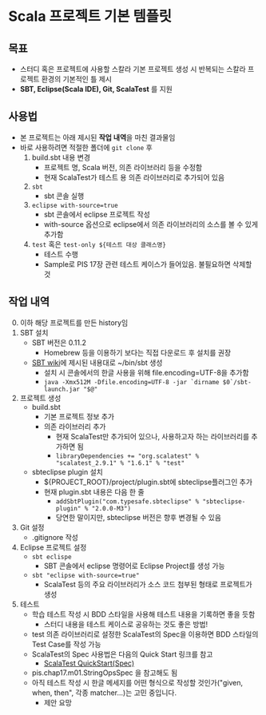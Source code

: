 Scala 프로젝트 기본 템플릿
=======================

## 목표

- 스터디 혹은 프로젝트에 사용할 스칼라 기본 프로젝트 생성 시 
  반복되는 스칼라 프로젝트 환경의 기본적인 틀 제시
- **SBT, Eclipse(Scala IDE), Git, ScalaTest** 를 지원

## 사용법 

- 본 프로젝트는 아래 제시된 **작업 내역**을 마친 결과물임 
- 바로 사용하려면 적절한 폴더에 `git clone` 후 
	1. build.sbt 내용 변경
		- 프로젝트 명, Scala 버전, 의존 라이브러리 등을 수정함
		- 현재 ScalaTest가 테스트 용 의존 라이브러리로 추가되어 있음
	2. `sbt`
		- sbt 콘솔 실행
	3. `eclipse with-source=true`
		- sbt 콘솔에서 eclipse 프로젝트 작성
		- with-source 옵션으로 eclipse에서 의존 라이브러리의 소스를 볼 수 있게 추가함
	4. `test` 혹은 `test-only ${테스트 대상 클래스명}`
		- 테스트 수행
		- Sample로 PIS 17장 관련 테스트 케이스가 들어있음. 불필요하면 삭제할 것

## 작업 내역 
0. 이하 해당 프로젝트를 만든 history임
1. SBT 설치 
	- SBT 버전은 0.11.2
		- Homebrew 등을 이용하기 보다는 직접 다운로드 후 설치를 권장
	- [SBT wiki](https://github.com/harrah/xsbt/wiki/Getting-Started-Setup)에 제시된 내용대로 ~/bin/sbt 생성
		- 설치 시 콘솔에서의 한글 사용을 위해 file.encoding=UTF-8을 추가함
		- ``java -Xmx512M -Dfile.encoding=UTF-8 -jar `dirname $0`/sbt-launch.jar "$@"``
2. 프로젝트 생성 
	- build.sbt
		- 기본 프로젝트 정보 추가
		- 의존 라이브러리 추가
			- 현재 ScalaTest만 추가되어 있으나, 사용하고자 하는 라이브러리를 추가하면 됨
			- `libraryDependencies += "org.scalatest" % "scalatest_2.9.1" % "1.6.1" % "test"`
	- sbteclipse plugin 설치
		- ${PROJECT_ROOT}/project/plugin.sbt에 sbteclipse플러그인 추가
		- 현재 plugin.sbt 내용은 다음 한 줄
			- `addSbtPlugin("com.typesafe.sbteclipse" % "sbteclipse-plugin" % "2.0.0-M3")`
			- 당연한 말이지만, sbteclipse 버전은 향후 변경될 수 있음
3. Git 설정 
	- .gitignore 작성
4. Eclipse 프로젝트 설정 
	- `sbt eclispe`
		- SBT 콘솔에서 eclipse 명령어로 Eclipse Project를 생성 가능 
	- `sbt "eclipse with-source=true"`
		- ScalaTest 등의 주요 라이브러리가 소스 코드 첨부된 형태로 프로젝트가 생성
5. 테스트 
	- 학습 테스트 작성 시 BDD 스타일을 사용해 테스트 내용을 기록하면 좋을 듯함
		- 스터디 내용을 테스트 케이스로 공유하는 것도 좋은 방법!
	- test 의존 라이브러리로 설정한 ScalaTest의 Spec을 이용하면 BDD 스타일의 Test Case를 작성 가능
	- ScalaTest의 Spec 사용법은 다음의 Quick Start 링크를 참고
		- [ScalaTest QuickStart(Spec)](http://www.scalatest.org/getting_started_with_spec)
	- pis.chap17.m01.StringOpsSpec 을 참고해도 됨
	- 아직 테스트 작성 시 한글 메세지를 어떤 형식으로 작성할 것인가("given, when, then", 각종 matcher...)는 고민 중입니다.
	 	- 제안 요망